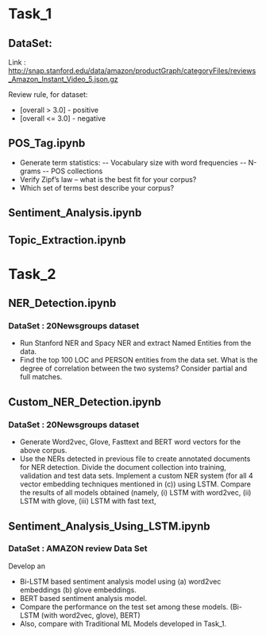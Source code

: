 
# Task_1
## DataSet: 
Link : http://snap.stanford.edu/data/amazon/productGraph/categoryFiles/reviews_Amazon_Instant_Video_5.json.gz

Review rule, for dataset: 
- [overall > 3.0] - positive
- [overall <= 3.0] - negative


## POS_Tag.ipynb
- Generate term statistics:
-- Vocabulary size with word frequencies
-- N-grams
-- POS collections
- Verify Zipf’s law – what is the best fit for your corpus?
- Which set of terms best describe your corpus? 


## Sentiment_Analysis.ipynb

## Topic_Extraction.ipynb


# Task_2

## NER_Detection.ipynb
### DataSet : 20Newsgroups dataset
- Run Stanford NER and Spacy NER and extract Named Entities from the data.
- Find the top 100 LOC and PERSON entities from the data set. What is the degree of correlation between the two systems? Consider partial and full matches.

## Custom_NER_Detection.ipynb
### DataSet : 20Newsgroups dataset
- Generate Word2vec, Glove, Fasttext and BERT word vectors for the above corpus.
- Use the NERs detected in previous file to create annotated documents for NER detection. Divide the document collection into training, validation and test data sets. 
Implement a custom NER system (for all 4 vector embedding techniques mentioned in (c)) using LSTM. Compare the results of all models obtained (namely, (i) LSTM with word2vec, (ii) LSTM with glove, (iii) LSTM with fast text,

## Sentiment_Analysis_Using_LSTM.ipynb
### DataSet : AMAZON review Data Set

Develop an 
- Bi-LSTM based sentiment analysis model using (a) word2vec embeddings (b) glove embeddings.
- BERT based sentiment analysis model. 
- Compare the performance on the test set among these models. (Bi-LSTM (with word2vec, glove), BERT) 
- Also, compare with Traditional ML Models developed in Task_1.



